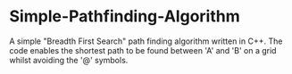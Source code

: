 # Simple-Pathfinding-Algorithm
A simple "Breadth First Search" path finding algorithm written in C++. The code enables the shortest path to be found between 'A' and 'B' on a grid whilst avoiding the '@' symbols.
